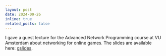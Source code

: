 ```yaml
---
layout: post
date: 2024-09-26
inline: true
related_posts: false
---
```


I gave a guest lecture for the Advanced Network Programming course at VU Amsterdam about networking for online games.
The slides are available here: [gslides](https://docs.google.com/presentation/d/1mVKaC6OckVakDOs8zXtQmNxOU4MUSq1e73gm60S9u8I/edit?usp=sharing).
